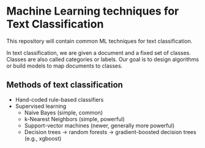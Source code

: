 # Machine Learning techniques for Text Classification
 
This repository will contain common ML techniques for text classification.

In text classification, we are given a document and a fixed set of classes. Classes are also called categories or labels. Our goal is to design algorithms or build models to map documents to classes.

## Methods of text classification
* Hand-coded rule-based classifiers
* Supervised learning
    * Naive Bayes (simple, common)
    * k-Nearest Neighbors (simple, powerful)
    * Support-vector machines (newer, generally more powerful)
    * Decision trees -> random forests -> gradient-boosted decision trees (e.g., xgboost)